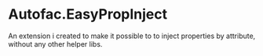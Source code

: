 # Autofac.EasyPropInject
An extension i created to make it possible to to  inject properties by attribute, without any other helper libs. 
